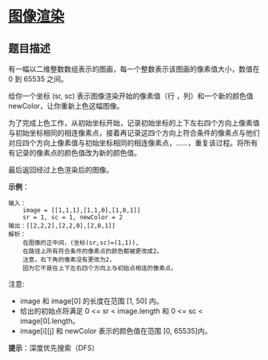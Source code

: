 # [图像渲染][Title]

## 题目描述

有一幅以二维整数数组表示的图画，每一个整数表示该图画的像素值大小，数值在 0 到 65535 之间。

给你一个坐标 (sr, sc) 表示图像渲染开始的像素值（行 ，列）和一个新的颜色值 newColor，让你重新上色这幅图像。

为了完成上色工作，从初始坐标开始，记录初始坐标的上下左右四个方向上像素值与初始坐标相同的相连像素点，接着再记录这四个方向上符合条件的像素点与他们对应四个方向上像素值与初始坐标相同的相连像素点，……，重复该过程。将所有有记录的像素点的颜色值改为新的颜色值。

最后返回经过上色渲染后的图像。

**示例**：

    输入：
        image = [[1,1,1],[1,1,0],[1,0,1]]
        sr = 1, sc = 1, newColor = 2
    输出：[[2,2,2],[2,2,0],[2,0,1]]
    解析：
        在图像的正中间，(坐标(sr,sc)=(1,1)),
        在路径上所有符合条件的像素点的颜色都被更改成2。
        注意，右下角的像素没有更改为2，
        因为它不是在上下左右四个方向上与初始点相连的像素点。

注意:

- image 和 image[0] 的长度在范围 [1, 50] 内。
- 给出的初始点将满足 0 <= sr < image.length 和 0 <= sc < image[0].length。
- image[i][j] 和 newColor 表示的颜色值在范围 [0, 65535]内。

**提示**：深度优先搜索（DFS）

[Title]: https://leetcode-cn.com/problems/flood-fill/description/